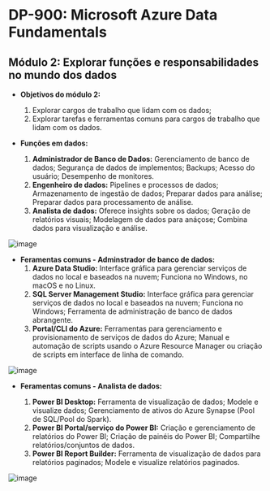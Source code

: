 # DP-900: Microsoft Azure Data Fundamentals

## Módulo 2: Explorar funções e responsabilidades no mundo dos dados

- **Objetivos do módulo 2:**
  1. Explorar cargos de trabalho que lidam com os dados;
  2. Explorar tarefas e ferramentas comuns para cargos de trabalho que lidam com os dados.
  
- **Funções em dados:**
  1. **Administrador de Banco de Dados:** Gerenciamento de banco de dados; Segurança de dados de implementos; Backups; Acesso do usuário; Desempenho de monitores.
  2. **Engenheiro de dados:** Pipelines e processos de dados; Armazenamento de ingestão de dados; Preparar dados para análise; Preparar dados para processamento de análise.
  3. **Analista de dados:** Oferece insights sobre os dados; Geração de relatórios visuais; Modelagem de dados para anáçose; Combina dados para visualização e análise.
  
![image](https://user-images.githubusercontent.com/86172286/188045230-fad57b19-5a54-40db-80c7-1a6d594192be.png)

- **Feramentas comuns - Adminstrador de banco de dados:**
  1. **Azure Data Studio:** Interface gráfica para gerenciar serviços de dados no local e baseados na nuvem; Funciona no Windows, no macOS e no Linux.
  2. **SQL Server Management Studio:** Interface gráfica para gerenciar serviços de dados no local e baseados na nuvem; Funciona no Windows; Ferramenta de administração de banco de dados abrangente.
  3. **Portal/CLI do Azure:** Ferramentas para gerenciamento e provisionamento de serviços de dados do Azure; Manual e automação de scripts usando o Azure Resource Manager ou criação de scripts em interface de linha de comando.

![image](https://user-images.githubusercontent.com/86172286/188045869-2147ba24-2f6a-4ef0-82e8-9722d5a17e0e.png)

- **Feramentas comuns - Analista de dados:**

  1. **Power BI Desktop:** Ferramenta de visualização de dados; Modele e visualize dados; Gerenciamento de ativos do Azure Synapse (Pool de SQL/Pool do Spark).
  2. **Power BI Portal/serviço do Power BI:** Criação e gerenciamento de relatórios do Power BI; Criação de painéis do Power BI; Compartilhe relatórios/conjuntos de dados.
  3. **Power BI Report Builder:** Ferramenta de visualização de dados para relatórios paginados; Modele e visualize relatórios paginados.

![image](https://user-images.githubusercontent.com/86172286/188046442-a74861aa-53f5-4d42-b4c7-cb242a5b82ef.png)
